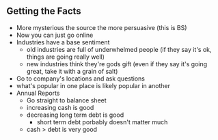 ## Getting the Facts

- More mysterious the source the more persuasive (this is BS)
- Now you can just go online
- Industries have a base sentiment
    - old industries are full of underwhelmed people (if they say it's ok, things are going really well)
    - new industries think they're gods gift (even if they say it's going great, take it with a grain of salt)
- Go to company's locations and ask questions
- what's popular in one place is likely popular in another
- Annual Reports
    - Go straight to balance sheet
    - increasing cash is good
    - decreasing long term debt is good
        - short term debt porbably doesn't matter much
    - cash > debt is very good
